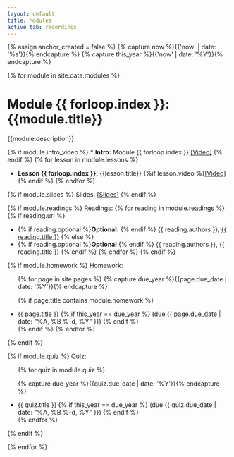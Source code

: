 ```yaml
---
layout: default
title: Modules
active_tab: recordings
---
```



<!-- Create a HTML anchor for the most recent lecture -->
{% assign anchor_created = false %}
{% capture now %}{{'now' | date: '%s'}}{% endcapture %}
{% capture this_year %}{{'now' | date: '%Y'}}{% endcapture %}

<!-- End create a HTML anchor for the most recent lecture -->




{% for module in site.data.modules %}

# Module {{ forloop.index }}: {{module.title}}

{{module.description}}


{% if module.intro_video %}  * **Intro:** Module {{ forloop.index }} [[Video]]({{module.intro_video}}) {% endif %}
{% for lesson in module.lessons %}
* **Lesson {{ forloop.index }}:** {{lesson.title}}
{%if lesson.video %}[[Video]]({{lesson.video}}){% endif %}
{% endfor %}


{% if module.slides %}
Slides: [[Slides]](slides/{{module.slides}})
{% endif %}


{% if module.readings %} 
Readings:
{% for reading in module.readings %}
{% if reading.url %}
*  {% if reading.optional %}<b>Optional:</b> {% endif %} {{ reading.authors }}, <a href="{{ reading.url }}">{{ reading.title }}</a> 
{% else %}
*  {% if reading.optional %}<b>Optional</b> {% endif %} {{ reading.authors }}, {{ reading.title }} 
{% endif %}
{% endfor %}
{% endif %}

{% if module.homework %} 
Homework:

<ul>
{% for page in site.pages %}
{% capture due_year %}{{page.due_date | date: '%Y'}}{% endcapture %}

{% if page.title contains module.homework %}
<li><a href="{{page.url}}">{{ page.title }}</a> {% if this_year == due_year %}  (due {{ page.due_date | date: "%A, %B %-d, %Y" }}) {% endif %}</li>
{% endif %}
{% endfor %}
</ul>
{% endif %}



{% if module.quiz %} 
Quiz:

<ul>
{% for quiz in module.quiz %}

{% capture due_year %}{{quiz.due_date | date: '%Y'}}{% endcapture %}
<li> {{ quiz.title }}  {% if this_year == due_year %}  (due {{ quiz.due_date | date: "%A, %B %-d, %Y" }})  {% endif %}</li>
{% endfor %}
</ul>
{% endif %}




{% endfor %}